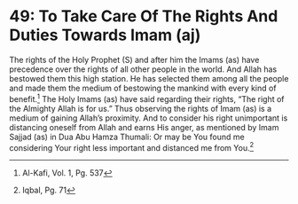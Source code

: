 49: To Take Care Of The Rights And Duties Towards Imam (aj)
===========================================================

The rights of the Holy Prophet (S) and after him the Imams (as) have
precedence over the rights of all other people in the world. And Allah
has bestowed them this high station. He has selected them among all the
people and made them the medium of bestowing the mankind with every kind
of benefit.[^1] The Holy Imams (as) have said regarding their rights,
“The right of the Almighty Allah is for us.” Thus observing the rights
of Imam (as) is a medium of gaining Allah’s proximity. And to consider
his right unimportant is distancing oneself from Allah and earns His
anger, as mentioned by Imam Sajjad (as) in Dua Abu Hamza Thumali: Or may
be You found me considering Your right less important and distanced me
from You.[^2]

[^1]: Al-Kafi, Vol. 1, Pg. 537

[^2]: Iqbal, Pg. 71


